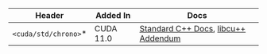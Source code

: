 | Header                                      | Added In  | Docs |
|---------------------------------------------|-----------|------|
| `<cuda/std/chrono>`*                        | CUDA 11.0 | [Standard C++ Docs](https://en.cppreference.com/w/cpp/header/chrono), [libcu++ Addendum](./api/time_library/chrono.md) |
